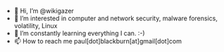 - 👋 Hi, I’m @wikigazer
- 👀 I’m interested in computer and network security, malware forensics, volatility, Linux
- 🌱 I’m constantly learning everything I can. :-)
- 📫 How to reach me paul[dot]blackburn[at]gmail[dot]com

<!---
wikigazer/wikigazer is a ✨ special ✨ repository because its `README.md` (this file) appears on your GitHub profile.
You can click the Preview link to take a look at your changes.
--->
